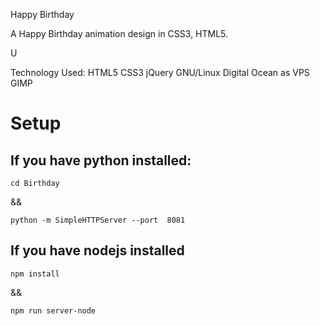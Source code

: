 Happy Birthday

A Happy Birthday animation design in CSS3, HTML5.

U

Technology Used: HTML5 CSS3 jQuery  GNU/Linux Digital Ocean as VPS GIMP

# Setup

## If you have python installed:
```
cd Birthday
```

&& 

```
python -m SimpleHTTPServer --port  8081
```


## If you have nodejs installed
```
npm install
```
&&

```
npm run server-node
```

